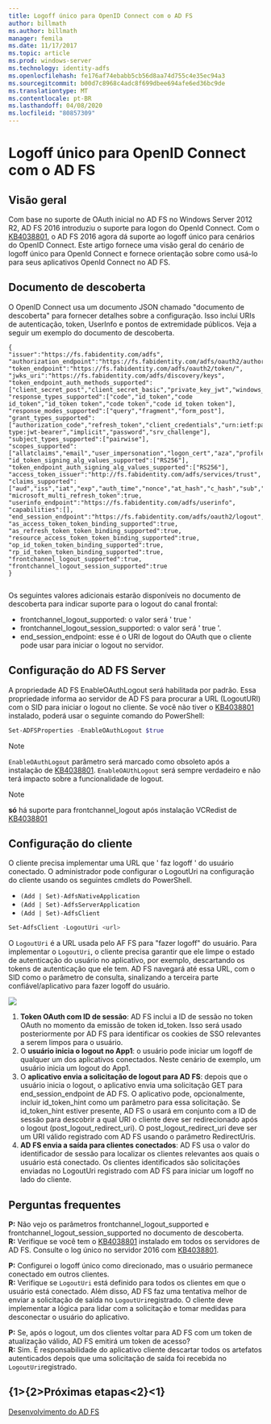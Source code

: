 ```yaml
---
title: Logoff único para OpenID Connect com o AD FS
author: billmath
ms.author: billmath
manager: femila
ms.date: 11/17/2017
ms.topic: article
ms.prod: windows-server
ms.technology: identity-adfs
ms.openlocfilehash: fe176af74ebabb5cb56d8aa74d755c4e35ec94a3
ms.sourcegitcommit: b00d7c8968c4adc8f699dbee694afe6ed36bc9de
ms.translationtype: MT
ms.contentlocale: pt-BR
ms.lasthandoff: 04/08/2020
ms.locfileid: "80857309"
---
```

#  <a name="single-log-out-for-openid-connect-with-ad-fs"></a>Logoff único para OpenID Connect com o AD FS

## <a name="overview"></a>Visão geral
Com base no suporte de OAuth inicial no AD FS no Windows Server 2012 R2, AD FS 2016 introduziu o suporte para logon do OpenId Connect. Com o [KB4038801](https://support.microsoft.com/en-gb/help/4038801/windows-10-update-kb4038801), o AD FS 2016 agora dá suporte ao logoff único para cenários do OpenID Connect. Este artigo fornece uma visão geral do cenário de logoff único para OpenId Connect e fornece orientação sobre como usá-lo para seus aplicativos OpenId Connect no AD FS.


## <a name="discovery-doc"></a>Documento de descoberta
O OpenID Connect usa um documento JSON chamado "documento de descoberta" para fornecer detalhes sobre a configuração.  Isso inclui URIs de autenticação, token, UserInfo e pontos de extremidade públicos.  Veja a seguir um exemplo do documento de descoberta.

```
{
"issuer":"https://fs.fabidentity.com/adfs",
"authorization_endpoint":"https://fs.fabidentity.com/adfs/oauth2/authorize/",
"token_endpoint":"https://fs.fabidentity.com/adfs/oauth2/token/",
"jwks_uri":"https://fs.fabidentity.com/adfs/discovery/keys",
"token_endpoint_auth_methods_supported":["client_secret_post","client_secret_basic","private_key_jwt","windows_client_authentication"],
"response_types_supported":["code","id_token","code id_token","id_token token","code token","code id_token token"],
"response_modes_supported":["query","fragment","form_post"],
"grant_types_supported":["authorization_code","refresh_token","client_credentials","urn:ietf:params:oauth:grant-type:jwt-bearer","implicit","password","srv_challenge"],
"subject_types_supported":["pairwise"],
"scopes_supported":["allatclaims","email","user_impersonation","logon_cert","aza","profile","vpn_cert","winhello_cert","openid"],
"id_token_signing_alg_values_supported":["RS256"],
"token_endpoint_auth_signing_alg_values_supported":["RS256"],
"access_token_issuer":"http://fs.fabidentity.com/adfs/services/trust",
"claims_supported":["aud","iss","iat","exp","auth_time","nonce","at_hash","c_hash","sub","upn","unique_name","pwd_url","pwd_exp","sid"],
"microsoft_multi_refresh_token":true,
"userinfo_endpoint":"https://fs.fabidentity.com/adfs/userinfo",
"capabilities":[],
"end_session_endpoint":"https://fs.fabidentity.com/adfs/oauth2/logout",
"as_access_token_token_binding_supported":true,
"as_refresh_token_token_binding_supported":true,
"resource_access_token_token_binding_supported":true,
"op_id_token_token_binding_supported":true,
"rp_id_token_token_binding_supported":true,
"frontchannel_logout_supported":true,
"frontchannel_logout_session_supported":true
} 
 
```



Os seguintes valores adicionais estarão disponíveis no documento de descoberta para indicar suporte para o logout do canal frontal:

- frontchannel_logout_supported: o valor será ' true '
- frontchannel_logout_session_supported: o valor será ' true '.
- end_session_endpoint: esse é o URI de logout do OAuth que o cliente pode usar para iniciar o logout no servidor.


## <a name="ad-fs-server-configuration"></a>Configuração do AD FS Server
A propriedade AD FS EnableOAuthLogout será habilitada por padrão.  Essa propriedade informa ao servidor de AD FS para procurar a URL (LogoutURI) com o SID para iniciar o logout no cliente. Se você não tiver o [KB4038801](https://support.microsoft.com/en-gb/help/4038801/windows-10-update-kb4038801) instalado, poderá usar o seguinte comando do PowerShell:

```PowerShell
Set-ADFSProperties -EnableOAuthLogout $true
```

>[!NOTE]
> `EnableOAuthLogout` parâmetro será marcado como obsoleto após a instalação de [KB4038801](https://support.microsoft.com/en-gb/help/4038801/windows-10-update-kb4038801). `EnableOAUthLogout` será sempre verdadeiro e não terá impacto sobre a funcionalidade de logout.

>[!NOTE]
>**só** há suporte para frontchannel_logout após instalação VCRedist de [KB4038801](https://support.microsoft.com/en-gb/help/4038801/windows-10-update-kb4038801)

## <a name="client-configuration"></a>Configuração do cliente
O cliente precisa implementar uma URL que ' faz logoff ' do usuário conectado. O administrador pode configurar o LogoutUri na configuração do cliente usando os seguintes cmdlets do PowerShell. 


- `(Add | Set)-AdfsNativeApplication`
- `(Add | Set)-AdfsServerApplication`
- `(Add | Set)-AdfsClient`

```PowerShell
Set-AdfsClient -LogoutUri <url>
```

O `LogoutUri` é a URL usada pelo AF FS para "fazer logoff" do usuário. Para implementar o `LogoutUri`, o cliente precisa garantir que ele limpe o estado de autenticação do usuário no aplicativo, por exemplo, descartando os tokens de autenticação que ele tem. AD FS navegará até essa URL, com o SID como o parâmetro de consulta, sinalizando a terceira parte confiável/aplicativo para fazer logoff do usuário. 

![](media/ad-fs-logout-openid-connect/adfs_single_logout2.png)


1.  **Token OAuth com ID de sessão**: AD FS inclui a ID de sessão no token OAuth no momento da emissão de token id_token. Isso será usado posteriormente por AD FS para identificar os cookies de SSO relevantes a serem limpos para o usuário.
2.  O **usuário inicia o logout no App1**: o usuário pode iniciar um logoff de qualquer um dos aplicativos conectados. Neste cenário de exemplo, um usuário inicia um logout do App1.
3.  O **aplicativo envia a solicitação de logout para AD FS**: depois que o usuário inicia o logout, o aplicativo envia uma solicitação GET para end_session_endpoint de AD FS. O aplicativo pode, opcionalmente, incluir id_token_hint como um parâmetro para essa solicitação. Se id_token_hint estiver presente, AD FS o usará em conjunto com a ID de sessão para descobrir a qual URI o cliente deve ser redirecionado após o logout (post_logout_redirect_uri).  O post_logout_redirect_uri deve ser um URI válido registrado com AD FS usando o parâmetro RedirectUris.
4.  **AD FS envia a saída para clientes conectados**: AD FS usa o valor do identificador de sessão para localizar os clientes relevantes aos quais o usuário está conectado. Os clientes identificados são solicitações enviadas no LogoutUri registrado com AD FS para iniciar um logoff no lado do cliente.

## <a name="faqs"></a>Perguntas frequentes
**P:** Não vejo os parâmetros frontchannel_logout_supported e frontchannel_logout_session_supported no documento de descoberta.</br>
**R:** Verifique se você tem o [KB4038801](https://support.microsoft.com/en-gb/help/4038801/windows-10-update-kb4038801) instalado em todos os servidores de AD FS. Consulte o log único no servidor 2016 com [KB4038801](https://support.microsoft.com/en-gb/help/4038801/windows-10-update-kb4038801).

**P:** Configurei o logoff único como direcionado, mas o usuário permanece conectado em outros clientes.</br>
**R:** Verifique se `LogoutUri` está definido para todos os clientes em que o usuário está conectado. Além disso, AD FS faz uma tentativa melhor de enviar a solicitação de saída no `LogoutUri`registrado. O cliente deve implementar a lógica para lidar com a solicitação e tomar medidas para desconectar o usuário do aplicativo.</br>

**P:** Se, após o logout, um dos clientes voltar para AD FS com um token de atualização válido, AD FS emitirá um token de acesso?</br>
**R:** Sim. É responsabilidade do aplicativo cliente descartar todos os artefatos autenticados depois que uma solicitação de saída foi recebida no `LogoutUri`registrado.


## <a name="next-steps"></a>{1&gt;{2&gt;Próximas etapas&lt;2}&lt;1}
[Desenvolvimento do AD FS](../../ad-fs/AD-FS-Development.md)  
